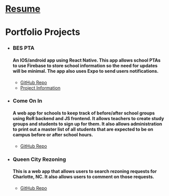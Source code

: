 <h1><a class="mybuttons" href="https://efl7a.github.io/Resume/">Resume</a></h1>


<h1>Portfolio Projects</h1>


<ul>
  <li>
    <h3>BES PTA</h3>
    <h4>An IOS/android app using React Native. This app allows school PTAs to use Firebase to store school information so the need for updates will be minimal.  The app also uses Expo to send users notifications.</h4>
    <ul>
      <li class="mybuttons"><a class="mybuttons" href="https://github.com/efl7a/BESPTA">GitHub Repo</a></li>
      <li class="mybuttons"><a class="mybuttons" href="https://efl7a.github.io/BESPTA/">Project Information</a></li>
    </ul>
  </li>
  <li>
    <h3>Come On In</h3>
    <h4>A web app for schools to keep track of before/after school groups using RoR backend and JS frontend.  It allows teachers to create study groups and students to sign up for them.  It also allows administration to print out a master list of all students that are expected to be on campus before or after school hours.</h4>
    <ul>
      <li class="mybuttons"><a class="mybuttons" href="https://github.com/efl7a/come-on-in-with-js">GitHub Repo</a></li>
    </ul>
  </li>
  <li>
    <h3>Queen City Rezoning</h3>
    <h4>This is a web app that allows users to search rezoning requests for Charlotte, NC.  It also allows users to comment on those requests.</h4>
    <ul>
      <li class="mybuttons">
        <a class="mybuttons" href="https://github.com/efl7a/queen-city-rezoning">GitHub Repo</a>
      </li>
    </ul>
  </li>
</ul>

